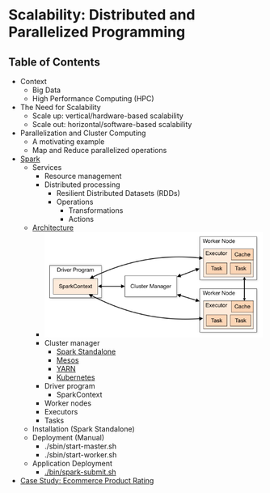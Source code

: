 # Scalability: Distributed and Parallelized Programming
## Table of Contents
- Context
  - Big Data
  - High Performance Computing (HPC)
- The Need for Scalability
  - Scale up: vertical/hardware-based scalability
  - Scale out: horizontal/software-based scalability
- Parallelization and Cluster Computing
  - A motivating example
  - Map and Reduce parallelized operations
- [Spark](https://spark.apache.org/docs/latest/index.html)
  - Services
    - Resource management
    - Distributed processing
      - Resilient Distributed Datasets (RDDs)
      - Operations
        - Transformations
        - Actions
  - [Architecture](https://spark.apache.org/docs/latest/cluster-overview.html)
    - <img src="./figures/Spark-Architecture.png">
    - Cluster manager
      - [Spark Standalone](https://spark.apache.org/docs/latest/spark-standalone.html)
      - [Mesos](http://mesos.apache.org)
      - [YARN](https://hadoop.apache.org/docs/current/hadoop-yarn/hadoop-yarn-site/YARN.html)
      - [Kubernetes](https://kubernetes.io)
    - Driver program
      - SparkContext
    - Worker nodes
    - Executors
    - Tasks
  - Installation (Spark Standalone)
  - Deployment (Manual)
    - ./sbin/start-master.sh
    - ./sbin/start-worker.sh
  - Application Deployment
    - [./bin/spark-submit.sh](https://spark.apache.org/docs/latest/submitting-applications.html)
- [Case Study: Ecommerce Product Rating](./case-studies/rating)
